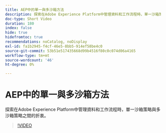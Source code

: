 ```yaml
---
title: AEP中的單一與多沙箱方法
description: 探索在Adobe Experience Platform中管理資料和工作流程時，單一沙箱策略與多沙箱策略之間的折衷。
doc-type: Short Video
duration: 180
index: false
hide: true
hidefromtoc: true
recommendations: noCatalog, noDisplay
exl-id: fa1b2945-f4cf-46e5-8bb5-914ef58be4c0
source-git-commit: 53b51e517435668d99b4516f80c0c074d06a4165
workflow-type: tm+mt
source-wordcount: '46'
ht-degree: 0%

---
```


# AEP中的單一與多沙箱方法

探索在Adobe Experience Platform中管理資料和工作流程時，單一沙箱策略與多沙箱策略之間的折衷。

<!-- 62_S601_3442532_179_single-vs-multisandbox-approach-in-aep -->
>[!VIDEO](https://video.tv.adobe.com/v/3458324/?learn=on&enablevpops=true)
